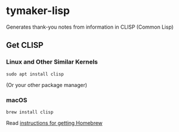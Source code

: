 # tymaker-lisp
Generates thank-you notes from information in CLISP (Common Lisp)

## Get CLISP
### Linux and Other Similar Kernels
```console
sudo apt install clisp
```
(Or your other package manager)
### macOS
```console
brew install clisp
```
Read [instructions for getting Homebrew](https://brew.sh)
